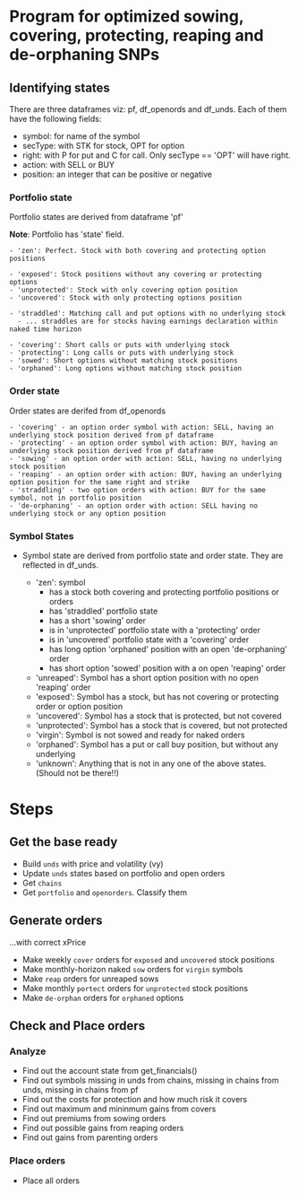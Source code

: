 # Program for optimized sowing, covering, protecting, reaping and de-orphaning SNPs

## Identifying states

There are three dataframes viz: pf, df_openords and df_unds.
Each of them have the following fields:

- symbol: for name of the symbol
- secType: with STK for stock, OPT for option
- right: with P for put and C for call. Only secType == 'OPT' will have right.
- action: with SELL or BUY
- position: an integer that can be positive or negative

### Portfolio state

Portfolio states are derived from dataframe 'pf'

**Note**: Portfolio has 'state' field.

    - 'zen': Perfect. Stock with both covering and protecting option positions

    - 'exposed': Stock positions without any covering or protecting options
    - 'unprotected': Stock with only covering option position
    - 'uncovered': Stock with only protecting options position

    - 'straddled': Matching call and put options with no underlying stock
      - ... straddles are for stocks having earnings declaration within naked time horizon

    - 'covering': Short calls or puts with underlying stock
    - 'protecting': Long calls or puts with underlying stock
    - 'sowed': Short options without matching stock positions
    - 'orphaned': Long options without matching stock position

### Order state

Order states are derifed from df_openords

    - 'covering' - an option order symbol with action: SELL, having an underlying stock position derived from pf dataframe
    - 'protecting' - an option order symbol with action: BUY, having an underlying stock position derived from pf dataframe
    - 'sowing' - an option order with action: SELL, having no underlying stock position
    - 'reaping' - an option order with action: BUY, having an underlying option position for the same right and strike
    - 'straddling' - two option orders with action: BUY for the same symbol, not in portfolio position
    - 'de-orphaning' - an option order with action: SELL having no underlying stock or any option position

### Symbol States

* Symbol state are derived from portfolio state and order state. They are reflected in df_unds.

  - 'zen': symbol
    - has a stock both covering and protecting portfolio positions or orders
    - has 'straddled' portfolio state
    - has a short 'sowing' order
    - is in 'unprotected' portfolio state with a 'protecting' order
    - is in 'uncovered' portfolio state with a 'covering' order
    - has long option 'orphaned' position with an open 'de-orphaning' order
    - has short option 'sowed' position with a on open 'reaping' order
  - 'unreaped': Symbol has a short option position with no open 'reaping' order
  - 'exposed': Symbol has a stock, but has not covering or protecting order or option position
  - 'uncovered': Symbol has a stock that is protected, but not covered
  - 'unprotected': Symbol has a stock that is covered, but not protected
  - 'virgin': Symbol is not sowed and ready for naked orders
  - 'orphaned': Symbol has a put or call buy position, but without any underlying
  - 'unknown': Anything that is not in any one of the above states. (Should not be there!!)

# Steps

## Get the base ready

* Build `unds` with price and volatility (vy)
* Update `unds` states based on portfolio and open orders
* Get `chains`
* Get `portfolio` and `openorders`. Classify them

## Generate orders

...with correct xPrice

* Make weekly `cover` orders for `exposed` and `uncovered` stock positions
* Make monthly-horizon naked `sow` orders for `virgin` symbols
* Make `reap` orders for unreaped sows
* Make monthly `portect` orders for `unprotected` stock positions
* Make `de-orphan` orders for `orphaned` options

## Check and Place orders

### Analyze

* Find out the account state from get_financials()
* Find out symbols missing in unds from chains, missing in chains from unds, missing in chains from pf
* Find out the costs for protection and how much risk it covers
* Find out maximum and mininmum gains from covers
* Find out premiums from sowing orders
* Find out possible gains from reaping orders
* Find out gains from parenting orders

### Place orders

* Place all orders
